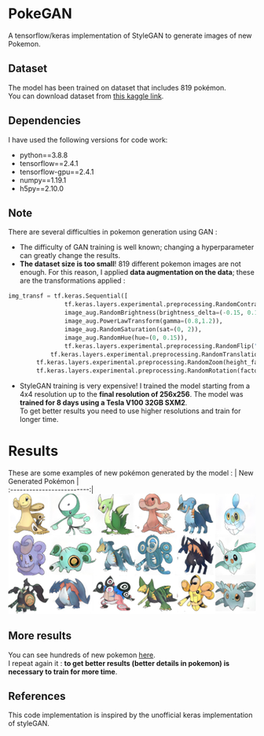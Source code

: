 # PokeGAN
A tensorflow/keras implementation of StyleGAN to generate images of new Pokemon.
## Dataset
The model has been trained on dataset that includes 819 pokémon. </br>
You can download dataset from [this kaggle link](https://www.kaggle.com/kvpratama/pokemon-images-dataset).
## Dependencies
I have used the following versions for code work:
* python==3.8.8
* tensorflow==2.4.1
* tensorflow-gpu==2.4.1
* numpy==1.19.1
* h5py==2.10.0
## Note
There are several difficulties in pokemon generation using GAN : </br>
* The difficulty of GAN training is well known; changing a hyperparameter can greatly change the results.
* **The dataset size is too small**! 819 different pokemon images are not enough. For this reason, I applied **data augmentation on the data**; these are the transformations applied : 
```python
img_transf = tf.keras.Sequential([
            	tf.keras.layers.experimental.preprocessing.RandomContrast(factor=(0.05, 0.15)),
                image_aug.RandomBrightness(brightness_delta=(-0.15, 0.15)),
                image_aug.PowerLawTransform(gamma=(0.8,1.2)),
                image_aug.RandomSaturation(sat=(0, 2)),
                image_aug.RandomHue(hue=(0, 0.15)),
                tf.keras.layers.experimental.preprocessing.RandomFlip("horizontal"),
	    	tf.keras.layers.experimental.preprocessing.RandomTranslation(height_factor=(-0.10, 0.10), width_factor=(-0.10, 0.10)),
		tf.keras.layers.experimental.preprocessing.RandomZoom(height_factor=(-0.10, 0.10), width_factor=(-0.10, 0.10)),
		tf.keras.layers.experimental.preprocessing.RandomRotation(factor=(-0.10, 0.10))])
```
* StyleGAN training is very expensive! I trained the model starting from a 4x4 resolution up to the **final resolution of 256x256**. The model was **trained for 8 days using a Tesla V100 32GB SXM2**. </br>To get better results you need to use higher resolutions and train for longer time.
# Results
These are some examples of new pokémon generated by the model :
| New Generated Pokémon            |  
:-------------------------:|
![](https://github.com/Dantekk/PokeGAN/blob/main/img/best_pokemon.jpg)
## More results
You can see hundreds of new pokemon [here](https://raw.githubusercontent.com/Dantekk/PokeGAN/main/img/other_examples.jpg?token=APN4AZ6KRT2BLSPNULEWHMDBYOQQI). </br>
I repeat again it : **to get better results (better details in pokemon) is necessary to train for more time**.


## References
This code implementation is inspired by the unofficial keras implementation of styleGAN.
